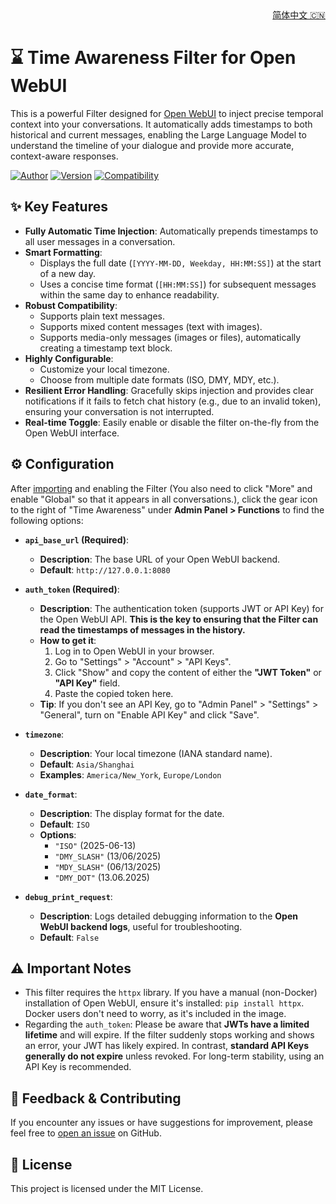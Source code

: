 <div align="right">
<a href="./README_zh-CN.md">简体中文 🇨🇳</a>
</div>

# ⌛ Time Awareness Filter for Open WebUI

This is a powerful Filter designed for [Open WebUI](https://github.com/open-webui/open-webui) to inject precise temporal context into your conversations. It automatically adds timestamps to both historical and current messages, enabling the Large Language Model to understand the timeline of your dialogue and provide more accurate, context-aware responses.

[![Author](https://img.shields.io/badge/Author-CookSleep-blue.svg)](https://github.com/CookSleep)
[![Version](https://img.shields.io/badge/Version-1.0-brightgreen.svg)]()
[![Compatibility](https://img.shields.io/badge/Open_WebUI-%3E%3D0.6.10-orange.svg)]()

## ✨ Key Features

- **Fully Automatic Time Injection**: Automatically prepends timestamps to all user messages in a conversation.
- **Smart Formatting**:
  - Displays the full date (`[YYYY-MM-DD, Weekday, HH:MM:SS]`) at the start of a new day.
  - Uses a concise time format (`[HH:MM:SS]`) for subsequent messages within the same day to enhance readability.
- **Robust Compatibility**:
  - Supports plain text messages.
  - Supports mixed content messages (text with images).
  - Supports media-only messages (images or files), automatically creating a timestamp text block.
- **Highly Configurable**:
  - Customize your local timezone.
  - Choose from multiple date formats (ISO, DMY, MDY, etc.).
- **Resilient Error Handling**: Gracefully skips injection and provides clear notifications if it fails to fetch chat history (e.g., due to an invalid token), ensuring your conversation is not interrupted.
- **Real-time Toggle**: Easily enable or disable the filter on-the-fly from the Open WebUI interface.

## ⚙️ Configuration

After [importing](https://openwebui.com/f/cooksleep/time_awareness) and enabling the Filter (You also need to click "More" and enable "Global" so that it appears in all conversations.), click the gear icon to the right of "Time Awareness" under **Admin Panel > Functions** to find the following options:

-   **`api_base_url` (Required)**:
    -   **Description**: The base URL of your Open WebUI backend.
    -   **Default**: `http://127.0.0.1:8080`

-   **`auth_token` (Required)**:
    -   **Description**: The authentication token (supports JWT or API Key) for the Open WebUI API. **This is the key to ensuring that the Filter can read the timestamps of messages in the history.**
    -   **How to get it**:
        1.  Log in to Open WebUI in your browser.
        2.  Go to "Settings" > "Account" > "API Keys".
        3.  Click "Show" and copy the content of either the **"JWT Token"** or **"API Key"** field.
        4.  Paste the copied token here.
    -   **Tip**: If you don't see an API Key, go to "Admin Panel" > "Settings" > "General", turn on "Enable API Key" and click "Save".

-   **`timezone`**:
    -   **Description**: Your local timezone (IANA standard name).
    -   **Default**: `Asia/Shanghai`
    -   **Examples**: `America/New_York`, `Europe/London`

-   **`date_format`**:
    -   **Description**: The display format for the date.
    -   **Default**: `ISO`
    -   **Options**:
        -   `"ISO"` (2025-06-13)
        -   `"DMY_SLASH"` (13/06/2025)
        -   `"MDY_SLASH"` (06/13/2025)
        -   `"DMY_DOT"` (13.06.2025)

-   **`debug_print_request`**:
    -   **Description**: Logs detailed debugging information to the **Open WebUI backend logs**, useful for troubleshooting.
    -   **Default**: `False`

## ⚠️ Important Notes

-   This filter requires the `httpx` library. If you have a manual (non-Docker) installation of Open WebUI, ensure it's installed: `pip install httpx`. Docker users don't need to worry, as it's included in the image.
-   Regarding the `auth_token`: Please be aware that **JWTs have a limited lifetime** and will expire. If the filter suddenly stops working and shows an error, your JWT has likely expired. In contrast, **standard API Keys generally do not expire** unless revoked. For long-term stability, using an API Key is recommended.

## 💬 Feedback & Contributing

If you encounter any issues or have suggestions for improvement, please feel free to [open an issue](https://github.com/CookSleep/Time-Awareness-Filter-for-Open-WebUI/issues) on GitHub.

## 📜 License

This project is licensed under the MIT License.
